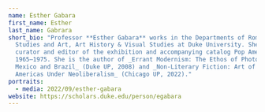 ```yaml
---
name: Esther Gabara
first_name: Esther
last_name: Gabrara
short_bio: "Professor **Esther Gabara** works in the Departments of Romance
  Studies and Art, Art History & Visual Studies at Duke University. She was
  curator and editor of the exhibition and accompanying catalog Pop América,
  1965–1975. She is the author of _Errant Modernism: The Ethos of Photography in
  Mexico and Brazil_ (Duke UP, 2008) and _Non-Literary Fiction: Art of the
  Americas Under Neoliberalism_ (Chicago UP, 2022)."
portraits:
  - media: 2022/09/esther-gabara
website: https://scholars.duke.edu/person/egabara
---
```

